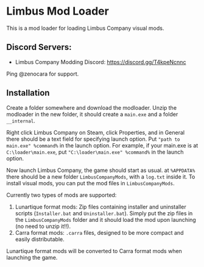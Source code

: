 # Limbus Mod Loader

This is a mod loader for loading Limbus Company visual mods. 

## Discord Servers:
- Limbus Company Modding Discord: https://discord.gg/T4kpeNcnnc

Ping @zenocara for support.

## Installation
Create a folder somewhere and download the modloader. Unzip the modloader in the new folder, it should create a `main.exe` and a folder `__internal`. 

Right click Limbus Company on Steam, click Properties, and in General there should be a text field for specifying launch option. Put `"path to main.exe" %command%` in the launch option.
For example, if your main.exe is at `C:\loader\main.exe`, put `"C:\loader\main.exe" %command%` in the launch option.

Now launch Limbus Company, the game should start as usual. at `%APPDATA%` there should be a new folder `LimbusCompanyMods`, with a `log.txt` inside it. To install visual mods, you can put the mod files in `LimbusCompanyMods`.

Currently two types of mods are supported:

1. Lunartique format mods: Zip files containing installer and uninstaller scripts (`Installer.bat` and `Uninstaller.bat`). Simply put the zip files in the `LimbusCompanyMods` folder and it should load the mod upon launching (no need to unzip it!!).
1. Carra format mods: `.carra` files, designed to be more compact and easily distributable.

Lunartique format mods will be converted to Carra format mods when launching the game. 
